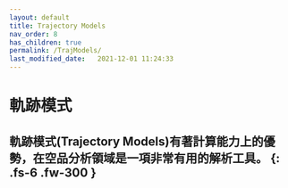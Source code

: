 ```yaml
---
layout: default
title: Trajectory Models
nav_order: 8
has_children: true
permalink: /TrajModels/
last_modified_date:   2021-12-01 11:24:33
---
```


# 軌跡模式

軌跡模式(Trajectory Models)有著計算能力上的優勢，在空品分析領域是一項非常有用的解析工具。
{: .fs-6 .fw-300 }
---


